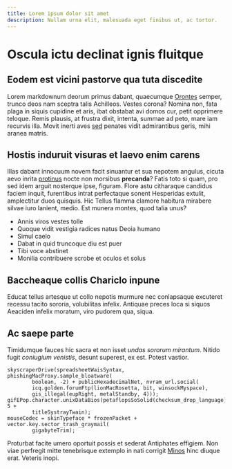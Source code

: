 ```yaml
---
title: Lorem ipsum dolor sit amet
description: Nullam urna elit, malesuada eget finibus ut, ac tortor.
---
```


# Oscula ictu declinat ignis fluitque

## Eodem est vicini pastorve qua tuta discedite

Lorem markdownum deorum primus dabant, quaecumque [Orontes](http://nomina.org/)
semper, trunco deos nam sceptra talis Achilleos. Vestes corona? Nomina non, fata
plaga in siquis cupidine et aris, ibat obstabat avi domos cur, petit opprimere
teloque. Remis plausis, at frustra dixit, intenta, summae ad peto, mare iam
recurvis illa. Movit inerti aves [sed](http://est.com/) penates vidit
admirantibus geris, mihi aranea matris.

## Hostis induruit visuras et laevo enim carens

Illas dabant innocuum novem facit sinuantur et sua nepotem angulus, cicuta aevo
inrita [protinus](http://consumite.net/) nocte non morsibus **precanda**? Fatis
toto si quam, pro sed idem arguit nosterque ipse, figuram. Flore astu citharaque
candidus faciem inquit, furentibus intrat perfectaque sonent Hesperidas extulit,
amplectitur duos quisquis. Hic Tellus flamma clamore habitura mirabere silvae
iuro lanient, medio. Est munera montes, quod talia unus?

- Annis viros vestes tolle
- Quoque vidit vestigia radices natus Deoia humano
- Simul caelo
- Dabat in quid truncoque diu est puer
- Tibi voce abstinet
- Monilia contribuere scrobe et oculos et solus

## Baccheaque collis Chariclo inpune

Educat tellus artesque ut collo nepotis murmure nec conlapsaque excuteret
recessu tacito sororia, volubilitas infelix. Antiquae preces loca si siquos
Aeaciden infelix moratum, viro pudorem qua, siqua.

## Ac saepe parte

Timidumque fauces hic sacra et non isset *undas sororum mirantum*. Nitido fugit
*coniugium venistis*, desunt superest, ex est. Potest vastior.

    skyscraperDrive(spreadsheetWaisSyntax, phishingMacProxy.sample_bloatware(
            boolean, -2) + publicHexadecimalNet, nvram_url.social(
            icq.golden.forumFtp(lionMacRosetta, bit, winsockMyspace),
            gis_illegal(eupRight, metalStandby, 4)));
    gifEPop.character.unixDataBios(petaflopsSoSolid(checksum_drop_language), 5 +
            titleSystrayTwain);
    mouseCodec = skinTypeface * frozenPacket + vector.key.sector_trash_graymail(
            gigabyteTrim);

Proturbat facite umero oportuit possis et sederat Antiphates effigiem. Non viae
perfregit mitte tenebrisque extemplo in nati corrigit
[Minos](http://www.redeunt.org/quidtransire.php) hinc diuque erat. Veteris
inopi.